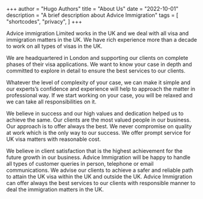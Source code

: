 +++
author = "Hugo Authors"
title = "About Us"
date = "2022-10-01"
description = "A brief description about Advice Immigration"
tags = [
    "shortcodes",
    "privacy",
]
+++

Advice immigration Limited works in the UK and we deal with all visa and immigration matters in the UK. We have rich experience more than a decade to work on all types of visas in the UK.

We are headquartered in London and supporting our clients on complete phases of their visa applications. We want to know your case in depth and committed to explore in detail to ensure the best services to our clients.

Whatever the level of complexity of your case, we can make it simple and our experts’s confidence and experience will help to approach the matter in professional way. If we start working on your case, you will be relaxed and we can take all responsibilities on it.

We believe in success and our high values and dedication helped us to achieve the same. Our clients are the most valued people in our business. Our approach is to offer always the best. We never compromise on quality at work which is the only way to our success. We offer prompt service for UK visa matters with reasonable cost.

We believe in client satisfaction that is the highest achievement for the future growth in our business. Advice Immigration will be happy to handle all types of customer queries in person, telephone or email communications. We advise our clients to achieve a safer and reliable path to attain the UK visa within the UK and outside the UK. Advice Immigration can offer always the best services to our clients with responsible manner to deal the immigration matters in the UK.
<!--more-->
